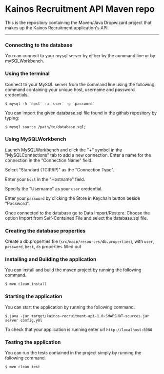 # Kainos Recruitment API Maven repo
This is the repository containing the Maven/Java Dropwizard project that makes up the Kainos Recruitment application's API.

---

### Connecting to the database
You can connect to your mysql server by either by the command line or by mySQLWorkbench.


### Using the terminal
Connect to your MySQL server from the command line using the following command containing your unique host, username and password credentials.

    $ mysql -h `host` -u `user` -p `password`

You can import the given database.sql file found in the github repository by typing:

    $ mysql source /path/to/database.sql;
    

### Using MySQLWorkbench
Launch MySQLWorkbench and click the "+" symbol in the "MySQLConnections" tab to add a new connection. Enter a name for the connection in the "Connection Name" field. 

Select "Standard (TCIP/IP)" as the "Connection Type".

Enter your `host` in the "Hostname" field.

Specify the "Username" as your `user` credential.

Enter your `password` by clicking the Store in Keychain button beside "Password".

Once connected to the database go to Data Import/Restore. Choose the option Import from Self-Contained File and select the database.sql file.


### Creating the database properties
Create a db.properties file (`src/main/resources/db.properties`), with `user`, `password`, `host`, `db` properties filled out


### Installing and Building the application
You can install and build the maven project by running the following command.

    $ mvn clean install

### Starting the application
You can start the application by running the following command.

    $ java -jar target/kainos-recruitment-api-1.0-SNAPSHOT-sources.jar server config.yml


To check that your application is running enter url `http://localhost:8080`


### Testing the application
You can run the tests contained in the project simply by running the following command.

    $ mvn clean test

